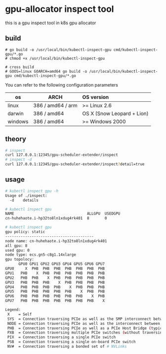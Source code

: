 # gpu-allocator inspect tool

this is a gpu inspect tool in k8s gpu allocator

## build

```
# go build -o /usr/local/bin/kubectl-inspect-gpu cmd/kubectl-inspect-gpu/*.go
# chmod +x /usr/local/bin/kubectl-inspect-gpu

# cross build
# GOOS=linux GOARCH=amd64 go build -o /usr/local/bin/kubectl-inspect-gpu cmd/kubectl-inspect-gpu/*.go
```

You can refer to the following configuration parameters

| os      | ARCH              | OS version                 |
| ------- | ----------------- |:-------------------------- |
| linux   | 386 / amd64 / arm | >= Linux 2.6               |
| darwin  | 386 / amd64       | OS X (Snow Leopard + Lion) |
| windows | 386 / amd64       | >= Windows 2000            |

## theory

```bash
# inspect
curl 127.0.0.1:12345/gpu-scheduler-extender/inspect
# inspect -d
curl 127.0.0.1:12345/gpu-scheduler-extender/inspect?detail=true
```

## usage

```bash
# kubectl inspect gpu -h
Usage of ./inspect:
  -d    details

# kubectl inspect gpu
NAME                                 ALLGPU  USEDGPU
cn-huhehaote.i-hp32to8ln1xdug4rk401  8       0

# kubectl inspect gpu
gpu policy: static
----------------------------------------
node name: cn-huhehaote.i-hp32to8ln1xdug4rk401
all gpu: 8
used gpu: 0
node type: ecs.gn5-c8g1.14xlarge
gpu topolocy:
      GPU0 GPU1 GPU2 GPU3 GPU4 GPU5 GPU6 GPU7
GPU0     X  PHB  PHB  PHB  PHB  PHB  PHB  PHB
GPU1   PHB    X  PHB  PHB  PHB  PHB  PHB  PHB
GPU2   PHB  PHB    X  PHB  PHB  PHB  PHB  PHB
GPU3   PHB  PHB  PHB    X  PHB  PHB  PHB  PHB
GPU4   PHB  PHB  PHB  PHB    X  PHB  PHB  PHB
GPU5   PHB  PHB  PHB  PHB  PHB    X  PHB  PHB
GPU6   PHB  PHB  PHB  PHB  PHB  PHB    X  PHB
GPU7   PHB  PHB  PHB  PHB  PHB  PHB  PHB    X

Legend:
 X    = Self
 SYS  = Connection traversing PCIe as well as the SMP interconnect between NUMA nodes (e.g., QPI/UPI)
 NODE = Connection traversing PCIe as well as the interconnect between PCIe Host Bridges within a NUMA node
 PHB  = Connection traversing PCIe as well as a PCIe Host Bridge (typically the CPU)
 PXB  = Connection traversing multiple PCIe switches (without traversing the PCIe Host Bridge)
 PIX  = Connection traversing a single PCIe switch
 PSB  = Connection traversing a single on-board PCIe switch
 NV#  = Connection traversing a bonded set of # NVLinks

```